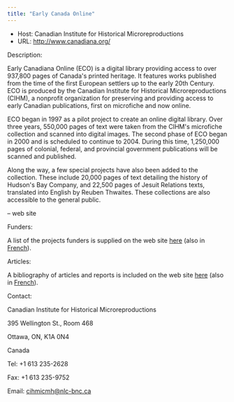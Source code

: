 ```yaml
---
title: "Early Canada Online"
---
```









* Host: Canadian Institute for
 Historical Microreproductions
* URL: <http://www.canadiana.org/>



Description:


Early Canadiana Online (ECO) is a digital library providing
 access to over 937,800 pages of Canada's printed heritage. It
 features works published from the time of the first European
 settlers up to the early 20th Century. ECO is produced by the
 Canadian Institute for
 Historical Microreproductions (CIHM), a nonprofit
 organization for preserving and providing access to early
 Canadian publications, first on microfiche and now online.


ECO began in 1997 as a pilot project to create an online
 digital library. Over three years, 550,000 pages of text were
 taken from the CIHM's microfiche collection and scanned into
 digital images. The second phase of ECO began in 2000 and is
 scheduled to continue to 2004. During this time, 1,250,000 pages
 of colonial, federal, and provincial government publications
 will be scanned and published.


Along the way, a few special projects have also been added to
 the collection. These include 20,000 pages of text detailing the
 history of Hudson's Bay Company, and 22,500 pages of Jesuit
 Relations texts, translated into English by Reuben
 Thwaites. These collections are also accessible to the general
 public.


– web site



Funders:


A list of the projects funders is supplied on the web site
 [here](http://www.canadiana.org/eco.php?doc=supporters)
 (also in [French](http://www.canadiana.org/nml.php?doc=supporters)).



Articles:


A bibliography of articles and reports is included on the
 web site [here](http://www.canadiana.org/eco.php?doc=articles)
 (also in [French](http://www.canadiana.org/nml.php?doc=articles)).



Contact:
 



Canadian Institute for Historical Microreproductions


395 Wellington St., Room 468


Ottawa, ON, K1A 0N4


Canada


Tel: +1 613 235-2628


Fax: +1 613 235-9752


Email: [cihmicmh@nlc-bnc.ca](mailto:cihmicmh@nlc-bnc.ca)






